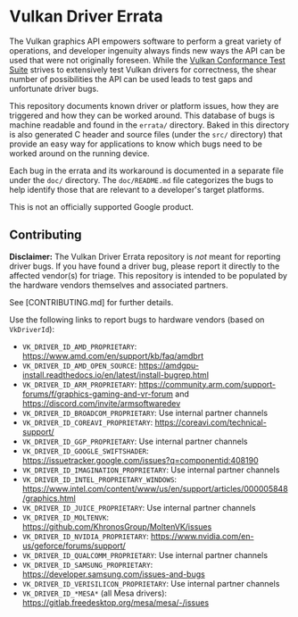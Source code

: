 # Vulkan Driver Errata

The Vulkan graphics API empowers software to perform a great variety of operations, and developer
ingenuity always finds new ways the API can be used that were not originally foreseen.  While the
[Vulkan Conformance Test Suite][CTS] strives to extensively test Vulkan drivers for correctness, the
shear number of possibilities the API can be used leads to test gaps and unfortunate driver bugs.

This repository documents known driver or platform issues, how they are triggered and how they can
be worked around.  This database of bugs is machine readable and found in the `errata/` directory.
Baked in this directory is also generated C header and source files (under the `src/` directory)
that provide an easy way for applications to know which bugs need to be worked around on the running
device.

Each bug in the errata and its workaround is documented in a separate file under the `doc/`
directory.  The `doc/README.md` file categorizes the bugs to help identify those that are relevant
to a developer's target platforms.

This is not an officially supported Google product.

[CTS]: https://github.com/KhronosGroup/VK-GL-CTS

## Contributing

**Disclaimer:** The Vulkan Driver Errata repository is _not_ meant for reporting driver bugs.  If
you have found a driver bug, please report it directly to the affected vendor(s) for triage.  This
repository is intended to be populated by the hardware vendors themselves and associated partners.

See [CONTRIBUTING.md] for further details.

Use the following links to report bugs to hardware vendors (based on `VkDriverId`):

- `VK_DRIVER_ID_AMD_PROPRIETARY`: https://www.amd.com/en/support/kb/faq/amdbrt
- `VK_DRIVER_ID_AMD_OPEN_SOURCE`: https://amdgpu-install.readthedocs.io/en/latest/install-bugrep.html
- `VK_DRIVER_ID_ARM_PROPRIETARY`: https://community.arm.com/support-forums/f/graphics-gaming-and-vr-forum and https://discord.com/invite/armsoftwaredev
- `VK_DRIVER_ID_BROADCOM_PROPRIETARY`: Use internal partner channels
- `VK_DRIVER_ID_COREAVI_PROPRIETARY`: https://coreavi.com/technical-support/
- `VK_DRIVER_ID_GGP_PROPRIETARY`: Use internal partner channels
- `VK_DRIVER_ID_GOOGLE_SWIFTSHADER`: https://issuetracker.google.com/issues?q=componentid:408190
- `VK_DRIVER_ID_IMAGINATION_PROPRIETARY`: Use internal partner channels
- `VK_DRIVER_ID_INTEL_PROPRIETARY_WINDOWS`: https://www.intel.com/content/www/us/en/support/articles/000005848/graphics.html
- `VK_DRIVER_ID_JUICE_PROPRIETARY`: Use internal partner channels
- `VK_DRIVER_ID_MOLTENVK`: https://github.com/KhronosGroup/MoltenVK/issues
- `VK_DRIVER_ID_NVIDIA_PROPRIETARY`: https://www.nvidia.com/en-us/geforce/forums/support/
- `VK_DRIVER_ID_QUALCOMM_PROPRIETARY`: Use internal partner channels
- `VK_DRIVER_ID_SAMSUNG_PROPRIETARY`: https://developer.samsung.com/issues-and-bugs
- `VK_DRIVER_ID_VERISILICON_PROPRIETARY`: Use internal partner channels
- `VK_DRIVER_ID_*MESA*` (all Mesa drivers): https://gitlab.freedesktop.org/mesa/mesa/-/issues

